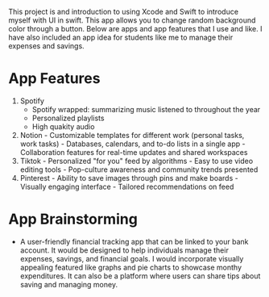 This project is and introduction to using Xcode and Swift to introduce myself with UI in swift. This app allows you to change random background color through a button.
Below are apps and app features that I use and like. I have also included an app idea for students like me to manage their expenses and savings.

# App Features
  1. Spotify
     - Spotify wrapped: summarizing music listened to throughout the year
     - Personalized playlists
     - High quakity audio
  2. Notion
    - Customizable templates for different work (personal tasks, work tasks)
    - Databases, calendars, and to-do lists in a single app
    - Collaboration features for real-time updates and shared workspaces
  3. Tiktok
    - Personalized "for you" feed by algorithms
    - Easy to use video editing tools
    - Pop-culture awareness and community trends presented
  4. Pinterest
    - Ability to save images through pins and make boards
    - Visually engaging interface
    - Tailored recommendations on feed

# App Brainstorming
  - A user-friendly financial tracking app that can be linked to your bank account. It would be designed to help individuals manage their expenses, savings, and financial goals.
    I would incorporate visually appealing featured like graphs and pie charts to showcase monthy expenditures. It can also be a platform where users can share tips about saving and managing money.
